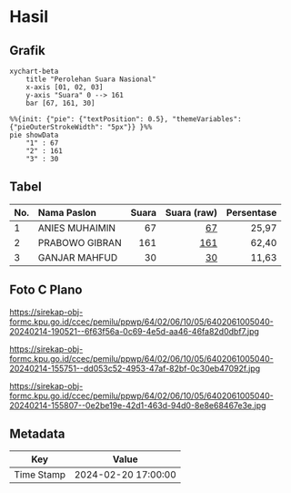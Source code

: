 # Hasil

## Grafik

```mermaid
xychart-beta
    title "Perolehan Suara Nasional"
    x-axis [01, 02, 03]
    y-axis "Suara" 0 --> 161
    bar [67, 161, 30]
```

```mermaid
%%{init: {"pie": {"textPosition": 0.5}, "themeVariables": {"pieOuterStrokeWidth": "5px"}} }%%
pie showData
    "1" : 67
    "2" : 161
    "3" : 30
```

## Tabel

| No. | Nama Paslon    | Suara | Suara (raw) | Persentase |
|:--- |:-------------- | -----:| -----------:| ----------:|
| 1   | ANIES MUHAIMIN | 67    | [67][p-1]   | 25,97      |
| 2   | PRABOWO GIBRAN | 161   | [161][p-2]  | 62,40      |
| 3   | GANJAR MAHFUD  | 30    | [30][p-3]   | 11,63      |


[p-1]: https://github.com/gigit-pemilu/pemilu-2024/blob/main/pilpres/hitung-suara/sub/64-kalimantan-timur/sub/02-kutai-kartanegara/sub/06-tenggarong/sub/1005-melayu/sub/040-tps/sub/paslon-1.txt
[p-2]: https://github.com/gigit-pemilu/pemilu-2024/blob/main/pilpres/hitung-suara/sub/64-kalimantan-timur/sub/02-kutai-kartanegara/sub/06-tenggarong/sub/1005-melayu/sub/040-tps/sub/paslon-2.txt
[p-3]: https://github.com/gigit-pemilu/pemilu-2024/blob/main/pilpres/hitung-suara/sub/64-kalimantan-timur/sub/02-kutai-kartanegara/sub/06-tenggarong/sub/1005-melayu/sub/040-tps/sub/paslon-3.txt

## Foto C Plano

https://sirekap-obj-formc.kpu.go.id/ccec/pemilu/ppwp/64/02/06/10/05/6402061005040-20240214-190521--6f63f56a-0c69-4e5d-aa46-46fa82d0dbf7.jpg

https://sirekap-obj-formc.kpu.go.id/ccec/pemilu/ppwp/64/02/06/10/05/6402061005040-20240214-155751--dd053c52-4953-47af-82bf-0c30eb47092f.jpg

https://sirekap-obj-formc.kpu.go.id/ccec/pemilu/ppwp/64/02/06/10/05/6402061005040-20240214-155807--0e2be19e-42d1-463d-94d0-8e8e68467e3e.jpg


## Metadata

| Key        | Value               |
| ---------- | ------------------- |
| Time Stamp | 2024-02-20 17:00:00 |



